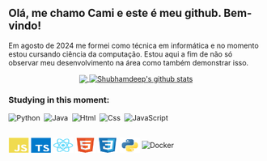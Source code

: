 ## Olá, me chamo Cami e este é meu github. Bem-vindo!
Em agosto de 2024 me formei como técnica em informática e no momento estou cursando ciência da computação. Estou aqui a fim de não só observar meu desenvolvimento na área como também demonstrar isso.

<div align="center">  
<a href="https://github.com/camilajasmin">
  <img align="center" src="https://github-readme-stats.vercel.app/api/top-langs/?username=camilajasmin&theme=dark&hide_langs_below=1" />
</a>
<a href="https://github.com/Chayanns">
 <img align="center" src="https://github-readme-stats.vercel.app/api?username=camilajasmin&show_icons=true&theme=dark&line_height=27" alt="Shubhamdeep's github stats"/>
</a>
</div>

### Studying in this moment:

![Python](https://img.shields.io/badge/Python-3776AB?logo=python&logoColor=white&style=for-the-badge)&nbsp;
![Java](https://img.shields.io/badge/Java-ED8B00?logo=java&logoColor=white&style=for-the-badge)&nbsp;
![Html](https://img.shields.io/badge/HTML-239120?logo=html5&logoColor=white&style=for-the-badge)&nbsp;
![Css](https://img.shields.io/badge/CSS-239120?logo=css3&logoColor=white&style=for-the-badge)&nbsp;
![JavaScript](https://img.shields.io/badge/JavaScript-239120?logo=css3&logoColor=white&style=for-the-badge)&nbsp;



<div style="display: inline_block"><br>
  <img align="center" alt="Js" height="30" width="40" src="https://raw.githubusercontent.com/devicons/devicon/master/icons/javascript/javascript-plain.svg">
  <img align="center" alt="Ts" height="30" width="40" src="https://raw.githubusercontent.com/devicons/devicon/master/icons/typescript/typescript-plain.svg">
  <img align="center" alt="React" height="30" width="40" src="https://raw.githubusercontent.com/devicons/devicon/master/icons/react/react-original.svg">
  <img align="center" alt="HTML" height="30" width="40" src="https://raw.githubusercontent.com/devicons/devicon/master/icons/html5/html5-original.svg">
  <img align="center" alt="CSS" height="30" width="40" src="https://raw.githubusercontent.com/devicons/devicon/master/icons/css3/css3-original.svg">
  <img align="center" alt="Python" height="30" width="40" src="https://raw.githubusercontent.com/devicons/devicon/master/icons/python/python-original.svg">
  <img align="center" alt="Docker" height="30" width="40" src="https://cdn-icons-png.flaticon.com/512/919/919853.png">
</div>
  
  ##
